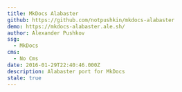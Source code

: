 ```yaml
---
title: MkDocs Alabaster
github: https://github.com/notpushkin/mkdocs-alabaster
demo: https://mkdocs-alabaster.ale.sh/
author: Alexander Pushkov
ssg:
  - MkDocs
cms:
  - No Cms
date: 2016-01-29T22:40:46.000Z
description: Alabaster port for MkDocs
stale: true
---
```

